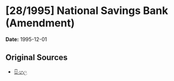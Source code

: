 # [28/1995] National Savings Bank (Amendment)

**Date:** 1995-12-01

## Original Sources

- [සිංහල](https://documents.gov.lk/view/acts/1995/12/28-1995_S.pdf)
